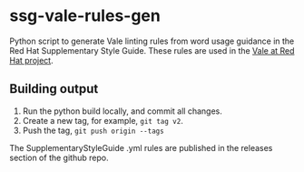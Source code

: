 # ssg-vale-rules-gen
Python script to generate Vale linting rules from word usage guidance in the Red Hat Supplementary Style Guide. These rules are used in the [Vale at Red Hat project](https://github.com/Vale-at-Red-Hat).

## Building output
1. Run the python build locally, and commit all changes.
2. Create a new tag, for example, `git tag v2`.	
3. Push the tag, `git push origin --tags`

The SupplementaryStyleGuide .yml rules are published in the releases section of the github repo. 
